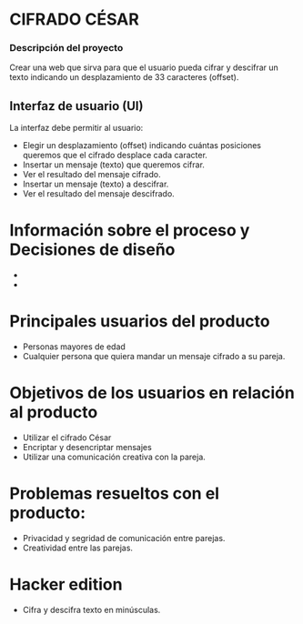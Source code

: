 # CIFRADO CÉSAR

### Descripción del proyecto

Crear una web que sirva para que el usuario pueda cifrar y descifrar un texto indicando un desplazamiento de 33 caracteres (offset).

## Interfaz de usuario (UI)

La interfaz debe permitir al usuario:

* Elegir un desplazamiento (offset) indicando cuántas posiciones queremos que el cifrado desplace cada caracter.
* Insertar un mensaje (texto) que queremos cifrar.
* Ver el resultado del mensaje cifrado.
* Insertar un mensaje (texto) a descifrar.
* Ver el resultado del mensaje descifrado.


# Información sobre el  proceso y Decisiones de diseño
 
 * 
 *





# Principales usuarios del producto

* Personas mayores de edad
* Cualquier persona que quiera mandar un mensaje cifrado a su pareja.


 # Objetivos de los usuarios en relación al producto

* Utilizar el cifrado César 
* Encriptar y desencriptar mensajes
* Utilizar una comunicación creativa con la pareja.




# Problemas resueltos con el producto:

* Privacidad y segridad de comunicación entre parejas.
* Creatividad entre las parejas.


# Hacker edition

* Cifra y descifra texto en minúsculas.
